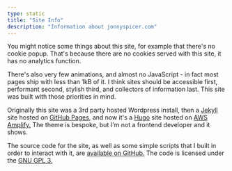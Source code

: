 ```yaml
---
type: static
title: "Site Info"
description: "Information about jonnyspicer.com"
---
```

You might notice some things about this site, for example that there's no cookie popup. That's because there are no cookies served with this site, it has no analytics function.

There's also very few animations, and almost no JavaScript - in fact most pages ship with less than 1kB of it. I think sites should be accessible first, performant second, stylish
third, and collectors of information last. This site was built with those priorities in mind.

Originally this site was a 3rd party hosted Wordpress install, then a [Jekyll](https://jekyllrb.com/) site hosted on [GitHub Pages](https://pages.github.com/), and now it's a [Hugo](https://gohugo.io/) site hosted on [AWS Amplify.](https://aws.amazon.com/amplify/) The theme is bespoke, but I'm not a frontend developer and it shows.

The source code for the site, as well as some simple scripts that I built in order to interact with it, are [available on GitHub.](https://github.com/jonnyspicer/jonnyspicer.github.io)
The code is licensed under the [GNU GPL 3.](https://www.gnu.org/licenses/gpl-3.0.en.html)
